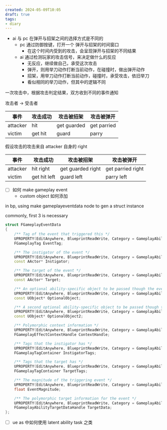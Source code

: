 ```yaml
---
created: 2024-05-09T10:05
draft: true
tags:
- diary
---
```


- ai 与 pc 在弹开与招架之间的选择方式是不同的
	- pc 通过防御按键，打开一个 弹开与招架的时间窗口
		- 在这个时间内受到的攻击，会呈现弹开与招架的不同结果
	- ai 通过检测玩家的攻击信号，来决定做什么的反应
		- 无反应，继续做自己，承受这次攻击
		- 弹开，则用举刀动作打断当前动作，在碰撞时，做出弹开动作
		- 招架，用举刀动作打断当前动作，碰撞时，承受攻击，依旧举刀
		- 看似相同的举刀动作，但其中的逻辑不同


一次攻击中，根据攻击判定结果，双方收到不同的事件通知

攻击者 -> 受击者


| 事件       | 攻击成功    | 攻击被招架       | 攻击被弹开       |
| -------- | ------- | ----------- | ----------- |
| attacker | hit     | get guarded | get parried |
| victim   | get hit | guard       | parry       |


假设攻击的攻击来自 attacker 自身的 right


| 事件       | 攻击成功         | 攻击被招架             | 攻击被弹开             |
| -------- | ------------ | ----------------- | ----------------- |
| attacker | hit right    | get guarded right | get parried right |
| victim   | get hit left | guard left        | parry left        |



- [ ] 如何 make gameplay event
	- custom object 如何添加


in bp, using make gameplayeventdata node to gen a struct instance

commonly, first 3 is necessary

```cpp
struct FGameplayEventData
{
	/** Tag of the event that triggered this */
	UPROPERTY(EditAnywhere, BlueprintReadWrite, Category = GameplayAbilityTriggerPayload)
	FGameplayTag EventTag;

	/** The instigator of the event */
	UPROPERTY(EditAnywhere, BlueprintReadWrite, Category = GameplayAbilityTriggerPayload)
	const AActor* Instigator;

	/** The target of the event */
	UPROPERTY(EditAnywhere, BlueprintReadWrite, Category = GameplayAbilityTriggerPayload)
	const AActor* Target;

	/** An optional ability-specific object to be passed though the event */
	UPROPERTY(EditAnywhere, BlueprintReadWrite, Category = GameplayAbilityTriggerPayload)
	const UObject* OptionalObject;

	/** A second optional ability-specific object to be passed though the event */
	UPROPERTY(EditAnywhere, BlueprintReadWrite, Category = GameplayAbilityTriggerPayload)
	const UObject* OptionalObject2;

	/** Polymorphic context information */
	UPROPERTY(EditAnywhere, BlueprintReadWrite, Category = GameplayAbilityTriggerPayload)
	FGameplayEffectContextHandle ContextHandle;

	/** Tags that the instigator has */
	UPROPERTY(EditAnywhere, BlueprintReadWrite, Category = GameplayAbilityTriggerPayload)
	FGameplayTagContainer InstigatorTags;

	/** Tags that the target has */
	UPROPERTY(EditAnywhere, BlueprintReadWrite, Category = GameplayAbilityTriggerPayload)
	FGameplayTagContainer TargetTags;

	/** The magnitude of the triggering event */
	UPROPERTY(EditAnywhere, BlueprintReadWrite, Category = GameplayAbilityTriggerPayload)
	float EventMagnitude;

	/** The polymorphic target information for the event */
	UPROPERTY(EditAnywhere, BlueprintReadWrite, Category = GameplayAbilityTriggerPayload)
	FGameplayAbilityTargetDataHandle TargetData;
};
```


- [ ] ue as 中如何使用 latent ability task 之类